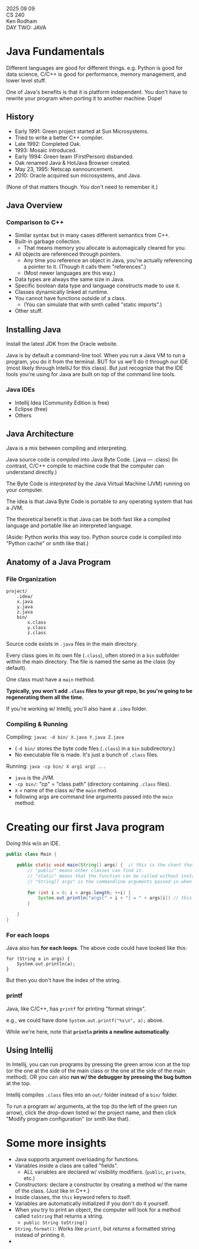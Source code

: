 2025 09 09  
CS 240  
Ken Rodham  
DAY TWO: JAVA


# Java Fundamentals

Different languages are good for different things. e.g. Python is good for data science, C/C++ is good for performance, memory management, and lower level stuff.

One of Java's benefits is that it is platform independent. You don't have to rewrite your program when porting it to another machine. Dope!  

## History 

- Early 1991: Green project started at Sun Microsystems.
- Tried to write a better C++ compiler.
- Late 1992: Completed Oak.
- 1993: Mosaic introduced.
- Early 1994: Green team (FirstPerson) disbanded.
- Oak renamed Java & HotJava Browser created.
- May 23, 1995: Netscap eannouncement.
- 2010: Oracle acquired sun microsystems, and Java.

(None of that matters though. You don't need to remember it.)


## Java Overview

### Comparison to C++

- Similar syntax but in many cases different semantics from C++.
- Built-in garbage collection.
    - That means memory you allocate is automagically cleared for you.
- All objects are referenced through pointers.
    - Any time you reference an object in Java, you're actually referencing a pointer to it. (Though it calls them "references".)
    - (Most newer languages are this way.)
- Data types are always the same size in Java.
- Specific boolean data type and language constructs made to use it.
- Classes dynamically linked at runtime.
- You cannot have functions outside of a class.
    - (You can simulate that with smth called "static imports".)
- Other stuff.

## Installing Java

Install the latest JDK from the Oracle website.

Java is by default a command-line tool. When you run a Java VM to run a program, you do it from the terminal. BUT for us we'll do it through our IDE (most likely through IntelliJ for this class). But just recognize that the IDE tools you're using for Java are built on top of the command line tools.

### Java IDEs

- Intellij Idea (Community Edition is free)
- Eclipse (free)
- Others

## Java Architecture

Java is a mix between compiling and interpreting.

Java source code is *compiled* into Java Byte Code. (.java &mdash; .class) (In contrast, C/C++ compile to machine code that the computer can understand directly.)

The Byte Code is *interpreted* by the Java Virtual Machine (JVM) running on your computer.

The idea is that Java Byte Code is portable to any operating system that has a JVM.

The theoretical benefit is that Java can be both fast like a compiled language and portable like an interpreted language.


(Aside: Python works this way too. Python source code is compiled into "Python cache" or smth like that.)


## Anatomy of a Java Program

### File Organization

```
project/
    .idea/
    x.java
    y.java
    z.java
    bin/
        x.class
        y.class
        z.class
```

Source code exists in `.java` files in the main directory.

Every class goes in its own file (`.class`), often stored in a `bin` subfolder within the main directory. The file is named the same as the class (by default).

One class must have a `main` method.

**Typically, you won't add `.class` files to your git repo, bc you're going to be regenerating them all the time.**

If you're working w/ Intellij, you'll also have a `.idea` folder. 

### Compiling & Running

Compiling: `javac -d bin/ X.java Y.java Z.java` 

- (`-d bin/` stores the byte code files (`.class`) in a `bin` subdirectory.)
- No executable file is made. It's just a bunch of `.class` files.

Running: `java -cp bin/ X arg1 arg2 ...`

- `java` is the JVM.
- `-cp bin/`: "cp" = "class path" (directory containing `.class` files).
- `X` = name of the class w/ the `main` method.
- following args are command line arguments passed into the `main` method.

# Creating our first Java program

Doing this w/o an IDE.

```java
public class Main {

    public static void main(String[] args) {  // this is the chant that Java programmers chant around the fire.
        // "public" means other classes can find it.
        // "static" means that the function can be called without instantiating an object of the class.
        // "String[] args" is the commandline arguments passed in when the program is run.
    
        for (int i = 0; i < args.length; ++i) {
            System.out.println("args[" + i + "] = " + args[i]) // this is how you print to console. (or one way to, anyway.)
        }

    }
}
```

### For each loops

Java also has **for each loops**. The above code could have looked like this:

```
for (String a in args) {
    System.out.println(a);
}
```

But then you don't have the index of the string.


### printf

Java, like C/C++, has `printf` for printing "format strings".

e.g., we could have done `System.out.printf("%s\n", a);` above.

While we're here, note that **`println` prints a newline automatically**.

## Using Intellij

In Intellij, you can run programs by pressing the green arrow icon at the top (or the one at the side of the main class or the one at the side of the main method). OR you can also **run w/ the debugger by pressing the bug button** at the top. 

Intellij compiles `.class` files into an `out/` folder instead of a `bin/` folder.

To run a program w/ arguments, at the top (to the left of the green run arrow), click the drop-down listed w/ the project name, and then click "Modify program configuration" (or smth like that).  

# Some more insights

- Java supports argument overloading for functions.
- Variables inside a class are called "fields".
    - ALL variables are declared w/ visibility modifiers. (`public`, `private`, etc.)
- Constructors: declare a constructor by creating a method w/ the name of the class. (Just like in C++.)
- Inside classes, the `this` keyword refers to itself.
- Variables are automatically initialized if you don't do it yourself.
- When you try to print an object, the computer will look for a method called `toString` that returns a string.
    - `public String toString()`
- `String.format()`: Works like `printf`, but *returns* a formatted string instead of printing it.
- 
